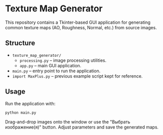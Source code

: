 # Texture Map Generator

This repository contains a Tkinter-based GUI application for generating common texture maps (AO, Roughness, Normal, etc.) from source images.

## Structure

- `texture_map_generator/`
  - `processing.py` – image processing utilities.
  - `app.py` – main GUI application.
- `main.py` – entry point to run the application.
- `import MaxPlus.py` – previous example script kept for reference.

## Usage

Run the application with:

```bash
python main.py
```

Drag-and-drop images onto the window or use the "Выбрать изображение(я)" button. Adjust parameters and save the generated maps.
